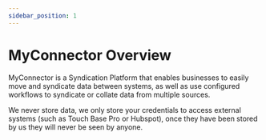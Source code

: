 ```yaml
---
sidebar_position: 1
---
```


# MyConnector Overview

MyConnector is a Syndication Platform that enables businesses to easily move and syndicate data between systems, as well as use configured workflows to syndicate or collate data from multiple sources.

We never store data, we only store your credentials to access external systems (such as Touch Base Pro or Hubspot), once they have been stored by us they will never be seen by anyone.
